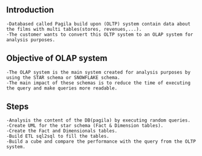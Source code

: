 ## Introduction 


    -Databased called Pagila build upon (OLTP) system contain data about the films with multi tables(stores, revenues,...).
    -The customer wants to convert this OLTP system to an OLAP system for analysis purposes.

## Objective of OLAP system 


    -The OLAP system is the main system created for analysis purposes by using the STAR schema or SNOWFLAKE schema.
    -The main impact of these schemas is to reduce the time of executing the query and make queries more readable.

## Steps 


    -Analysis the content of the DB(pagila) by executing random queries.
    -Create UML for the star schema (Fact & Dimension tables).
    -Create the Fact and Dimensionals tables.
    -Build ETL sql2sql to fill the tables.
    -Build a cube and compare the performance with the query from the OLTP system.
